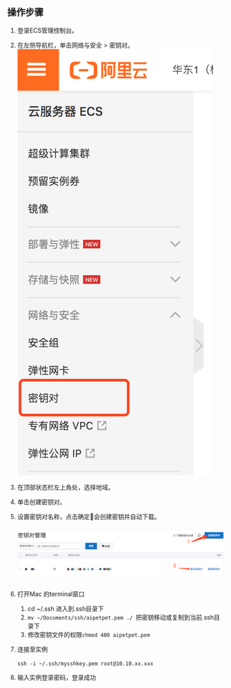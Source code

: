 ## 操作步骤

1. 登录ECS管理控制台。

2. 在左侧导航栏，单击网络与安全 > 密钥对。
     ![](img/pem.png)

3. 在顶部状态栏左上角处，选择地域。

4. 单击创建密钥对。

5. 设置密钥对名称，点击确定会创建密钥并自动下载。

    ![](img/pem1.png)

6. 打开Mac 的terminal窗口

    1.  cd ~/.ssh 进入到.ssh目录下
    2.  `mv ~/Documents/ssh/aipetpet.pem ./ `把密钥移动或复制到当前.ssh目录下
    3.  修改密钥文件的权限`chmod 400 aipetpet.pem`

7. 连接至实例

    `ssh -i ~/.ssh/mysshkey.pem root@10.10.xx.xxx`

8. 输入实例登录密码，登录成功


    

